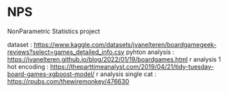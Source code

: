 # NPS
NonParametric Statistics project

dataset : https://www.kaggle.com/datasets/jvanelteren/boardgamegeek-reviews?select=games_detailed_info.csv
pyhton analysis : https://jvanelteren.github.io/blog/2022/01/19/boardgames.html
r analysis 1 hot encoding : https://theparttimeanalyst.com/2019/04/21/tidy-tuesday-board-games-xgboost-model/
r analysis single cat : https://rpubs.com/thewiremonkey/476630